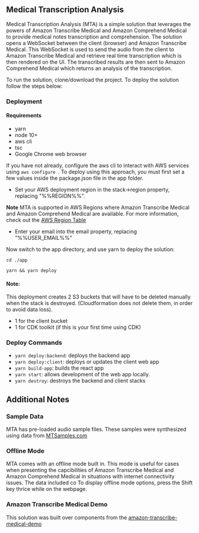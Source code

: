 
## Medical Transcription Analysis

Medical Transcription Analysis (MTA) is a simple solution that leverages the powers of Amazon Transcribe Medical and Amazon Comprehend Medical to provide medical notes transcription and comprehension. The solution opens a WebSocket between the client (browser) and Amazon Transcribe Medical. This WebSocket is used to send the audio from the client to Amazon Transcribe Medical and retrieve real time transcription which is then rendered on the UI. The transcribed results are then sent to Amazon Comprehend Medical which returns an analysis of the transcription.

To run the solution, clone/download the project. To deploy the solution follow the steps below:

### Deployment

#### Requirements
* yarn
* node 10+
* aws cli
* tsc
* Google Chrome web browser


If you have not already, configure the aws cli to interact with AWS services using ```aws configure ```.
To deploy using this approach, you must first set a few values inside the package.json file in the app folder.

* Set your AWS deployment region in the stack->region property, replacing "%%REGION%%". 

 **Note** MTA is supported in AWS Regions where Amazon Transcribe Medical and Amazon Comprehend Medical are available. For more information, check out the [AWS Region Table](https://aws.amazon.com/about-aws/global-infrastructure/regional-product-services/)
* Enter your email into the email property, replacing "%%USER_EMAIL%%"


Now switch to the app directory, and use yarn to deploy the solution:
```
cd ./app
```
```
yarn && yarn deploy
```
#### Note:

This deployment creates 2 S3 buckets that will have to be deleted manually when the stack is destroyed. (Cloudformation does not delete them, in order to avoid data loss).
* 1 for the client bucket
* 1 for CDK toolkit (if this is your first time using CDK)

### Deploy Commands

* ```yarn deploy:backend```: deploys the backend app
* ```yarn deploy:client```: deploys or updates the client web app
* ```yarn build-app```: builds the react app    
* ```yarn start```: allows development of the web app locally.
* ```yarn destroy```: destroys the backend and client stacks



## Additional Notes

### Sample Data

MTA has pre-loaded audio sample files. These samples were synthesized using data from [MTSamples.com](https://www.mtsamples.com/)

### Offline Mode
MTA comes with an offline mode built in. This mode is useful for cases when presenting the capcibilities of Amazon Transcribe Medical and Amazon Comprehend Medical in situations with internet connectivity issues. The data included co
To display offline mode options, press the Shift key thrice while on the webpage.

### Amazon Transcribe Medical Demo
This solution was built over components from the [amazon-transcribe-medical-demo](https://github.com/aws-samples/amazon-transcribe-medical-demo)